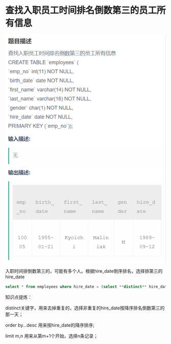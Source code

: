# 查找入职员工时间排名倒数第三的员工所有信息 



![1530233442199](1530233442199.png)

入职时间排倒数第三的，可能有多个人。根据hire_date倒序排名，选择排第三的hire_date

```sql
select * from employees where hire_date = (select **distinct** hire_date from employees **order by** hire_date desc **limit 2,1**);
```



知识点提炼：

distinct关键字，用来去掉重复的，选择非重复的hire_date按降序排名倒数第三的那一天；

order by...desc 用来按hire_date的降序排序;

limit m,n 用来从第m+1个开始，选择n条记录；

